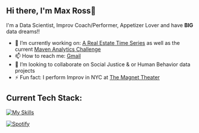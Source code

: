 ## Hi there, I'm Max Ross👋

I'm a Data Scientist, Improv Coach/Performer, Appetizer Lover and have **BIG** data dreams!!

- 🔭 I’m currently working on: [A Real Estate Time Series](https://github.com/ImMaxRoss/time_series_modeling) as well as the current [Maven Analytics Challenge](https://mavenanalytics.io/challenges)
- 📫 How to reach me: [Gmail](max@maxross.com)
- 👯 I’m looking to collaborate on Social Justice & or Human Behavior data projects
- ⚡ Fun fact: I perform Improv in NYC at [The Magnet Theater](https://magnettheater.com/)

## Current Tech Stack:

[![My Skills](https://skillicons.dev/icons?i=py,sqlite,vscode,github,bash,powershell&perline=6)](https://skillicons.dev)


[![Spotify](https://<vercel-domain>.vercel.app/api/spotify)](https://open.spotify.com/user/<raxmoss>)
